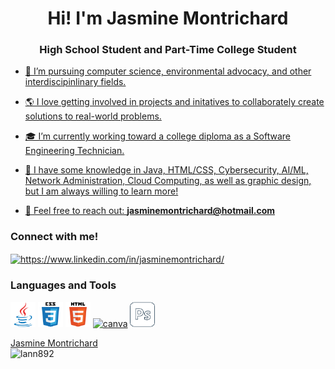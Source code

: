 <h1 align="center">Hi! I'm Jasmine Montrichard</h1>
<h3 align="center">High School Student and Part-Time College Student</h3>

<p align="left"><a href="something lol"></p>

- 🌸 I’m pursuing computer science, environmental advocacy, and other interdiscipinlinary fields.

- 🌎 I love getting involved in projects and initatives to collaborately create solutions to real-world problems.

- 🎓 I’m currently working toward a college diploma as a Software Engineering Technician.

- 🌱 I have some knowledge in Java, HTML/CSS, Cybersecurity, AI/ML, Network Administration, Cloud Computing, as well as graphic design, but I am always willing to learn more!

- 📧 Feel free to reach out: **jasminemontrichard@hotmail.com**

<h3 align="left">Connect with me!</h3>
<p align="left">
  <a href="https://www.linkedin.com/in/jasminemontrichard/" target="blank">
    <img align="center" src="https://raw.githubusercontent.com/rahuldkjain/github-profile-readme-generator/master/src/images/icons/Social/linked-in-alt.svg" alt="https://www.linkedin.com/in/jasminemontrichard/" height="30" width="40"/>
  </a>
</p>

<h3 align="left">Languages and Tools</h3>
<p align="left"> 
  <!-- Java --><a href="https://www.java.com" target="_blank" rel="noreferrer"><img src="https://raw.githubusercontent.com/devicons/devicon/master/icons/java/java-original.svg" alt="java" width="40" height="40"/></a>
  <!-- CSS  --><a href="https://www.w3schools.com/css/" target="_blank" rel="noreferrer"><img src="https://raw.githubusercontent.com/devicons/devicon/master/icons/css3/css3-original-wordmark.svg" alt="css3" width="40" height="40"/></a>
  <!-- HTML --><a href="https://www.w3.org/html/" target="_blank" rel="noreferrer"><img src="https://raw.githubusercontent.com/devicons/devicon/master/icons/html5/html5-original-wordmark.svg" alt="html5" width="40" height="40"/></a>
  <!-- Canva --><a href="https://www.canva.com/" target="_blank" rel="noreferrer"> <img src="https://upload.wikimedia.org/wikipedia/commons/0/08/Canva_icon_2021.svg" alt="canva" width="40" height="40"/></a>
  <!-- Photoshop --><a href="https://www.photoshop.com/en" target="_blank" rel="noreferrer"> <img src="https://raw.githubusercontent.com/devicons/devicon/master/icons/photoshop/photoshop-line.svg" alt="photoshop" width="40" height="40"/></a>
</p>

<p>
  <div class="badge-base LI-profile-badge" data-locale="en_US" data-size="medium" data-theme="light" data-type="VERTICAL" data-vanity="jasminemontrichard" data-version="v1">
      <a class="badge-base__link LI-simple-link" href="https://ca.linkedin.com/in/jasminemontrichard?trk=profile-badge">Jasmine Montrichard</a>
  </div>
  <img align="left" src="https://github-readme-stats.vercel.app/api/top-langs?username=jasminemontrichard&show_icons=true&locale=en&layout=compact" alt="lann892" />
</p>
